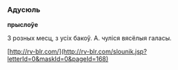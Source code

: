 ### Адусюль
**прыслоўе**

З розных месц, з усіх бакоў. А. чуліся вясёлыя галасы.

<a rel="author">[http://rv-blr.com/](http://rv-blr.com/slounik.jsp?letterId=0&maskId=0&pageId=168)</a>
